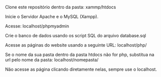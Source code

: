 Clone este repositório dentro da pasta: xammp/htdocs

Inicie o Servidor Apache e o MySQL (Xampp).

Acesse: localhost/phpmyadmin

Crie o banco de dados usando os script SQL do arquivo database.sql

Acesse as páginas do website usando a seguinte URL: localhost/php/

  Se o nome da sua pasta dentro da pasta htdocs não for php, substitua na url pelo nome da pasta: localhost/nomepasta/
  
  Não acesse as página clicando diretamente nelas, sempre use o localhost.
